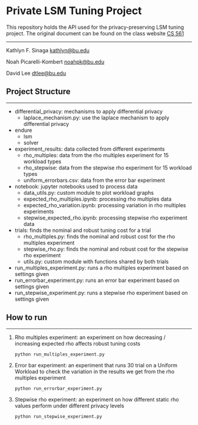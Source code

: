 # Private LSM Tuning Project

This repository holds the API used for the privacy-preserving LSM tuning project.
The original document can be found on the class website [CS 561](https://bu-disc.github.io/CS561/projects/research/CS561-S25-Research-Endure-DP-workload.pdf)

---------------------------------------------------------------------------
Kathlyn F. Sinaga
kathlyn@bu.edu

Noah Picarelli-Kombert
noahpk@bu.edu

David Lee
dtlee@bu.edu

## Project Structure
---------------------------------------------------------------------------
- differential_privacy: mechanisms to apply differential privacy 
    - laplace_mechanism.py: use the laplace mechanism to apply differential privacy 
- endure
    - lsm
    - solver
- experiment_results: data collected from different experiments
    - rho_multiples: data from the rho multiples experiment for 15 workload types 
    - rho_stepwise: data from the stepwise rho experiment for 15 workload types 
    - uniform_errorbars.csv: data from the error bar experiment
- notebook: jupyter notebooks used to process data
    - data_utils.py: custom module to plot workload graphs 
    - expected_rho_multiples.ipynb: processing rho multiples data
    - expected_rho_variation.ipynb: processing variation in rho multiples experiments
    - stepwise_expected_rho.ipynb: processing stepwise rho experiment data 
- trials: finds the nominal and robust tuning cost for a trial 
    - rho_multiples.py: finds the nominal and robust cost for the rho multiples experiment 
    - stepwise_rho.py: finds the nominal and robust cost for the stepwise rho experiment 
    - utils.py: custom module with functions shared by both trials
- run_multiples_experiment.py: runs a rho multiples experiment based on settings given 
- run_errorbar_experiment.py: runs an error bar experiment based on settings given 
- run_stepwise_experiment.py: runs a stepwise rho experiment based on settings given 

## How to run
---------------------------------------------------------------------------
1. Rho multiples experiment: an experiment on how decreasing / increasing expected rho affects robust tuning costs
    ```
    python run_multiples_experiment.py
    ```
2. Error bar experiment: an experiment that runs 30 trial on a Uniform Workload to check the variation in the results we get from the rho multiples experiment
    ```
    python run_errorbar_experiment.py
    ```
3. Stepwise rho experiment: an experiment on how different static rho values perform under different privacy levels
    ```
    python run_stepwise_experiment.py
    ```

